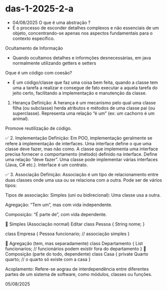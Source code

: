 # das-1-2025-2-a
- 04/08/2025
O que é uma abstração ?
- É o processo de esconder detalhes complexos e não essenciais de um objeto, concentrando-se apenas nos aspectos fundamentais para o contexto específico.

Ocultamento de Informação
- Quando ocultamos detalhes e informções desnecessárias, em java normalmente utilizando getters e setters

Oque é um código com coesão?
- É um código/classe que faz uma coisa bem feita, quando a classe tem uma a tarefa a realizar e consegue de fato executar a aquela tarefa do jeito certo,
facilitando a implementação e manutenção da classe.

1. Herança
Definição:
A herança é um mecanismo pelo qual uma classe filha (ou subclasse) herda atributos e métodos de uma classe pai (ou superclasse).
Representa uma relação “é um” (ex: um cachorro é um animal).

Promove reutilização de código.

✅ 2. Implementação
Definição:
Em POO, implementação geralmente se refere à implementação de interfaces. Uma interface define o que uma classe deve fazer, mas não como. A classe que implementa uma interface precisa fornecer o comportamento (método) definido na interface.
Define uma relação “deve fazer”.
Uma classe pode implementar várias interfaces (Java, C# etc.).
Interface é um contrato.

✅ 3. Associação
Definição:
Associação é um tipo de relacionamento entre duas classes onde uma usa ou se relaciona com a outra. Pode ser de vários tipos:

Tipos de associação:
Simples (uni ou bidirecional): Uma classe usa a outra.

Agregação: “Tem um”, mas com vida independente.

Composição: “É parte de”, com vida dependente.

🔹 Simples (Associação normal)
Editar
class Pessoa {
    String nome;
}

class Empresa {
    Pessoa funcionario; // associação simples
}

🔹 Agregação (tem, mas separadamente)
class Departamento {
    List<Funcionario> funcionarios; // funcionários podem existir fora do departamento
}
🔹 Composição (parte do todo, dependente)
class Casa {
    private Quarto quarto; // o quarto só existe com a casa
}

Acoplamento:
Refere-se aograu de interdependência entre diferentes partes de um sistema de software, como módulos, classes ou funções.

05/08/2025


